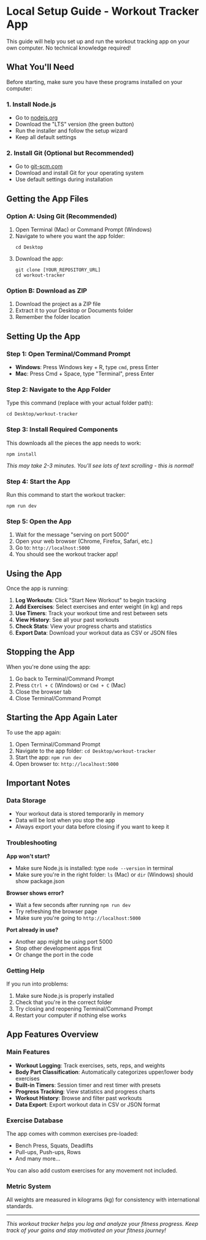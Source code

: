# Local Setup Guide - Workout Tracker App

This guide will help you set up and run the workout tracking app on your own computer. No technical knowledge required!

## What You'll Need

Before starting, make sure you have these programs installed on your computer:

### 1. Install Node.js
- Go to [nodejs.org](https://nodejs.org/)
- Download the "LTS" version (the green button)
- Run the installer and follow the setup wizard
- Keep all default settings

### 2. Install Git (Optional but Recommended)
- Go to [git-scm.com](https://git-scm.com/)
- Download and install Git for your operating system
- Use default settings during installation

## Getting the App Files

### Option A: Using Git (Recommended)
1. Open Terminal (Mac) or Command Prompt (Windows)
2. Navigate to where you want the app folder:
   ```
   cd Desktop
   ```
3. Download the app:
   ```
   git clone [YOUR_REPOSITORY_URL]
   cd workout-tracker
   ```

### Option B: Download as ZIP
1. Download the project as a ZIP file
2. Extract it to your Desktop or Documents folder
3. Remember the folder location

## Setting Up the App

### Step 1: Open Terminal/Command Prompt
- **Windows**: Press Windows key + R, type `cmd`, press Enter
- **Mac**: Press Cmd + Space, type "Terminal", press Enter

### Step 2: Navigate to the App Folder
Type this command (replace with your actual folder path):
```
cd Desktop/workout-tracker
```

### Step 3: Install Required Components
This downloads all the pieces the app needs to work:
```
npm install
```
*This may take 2-3 minutes. You'll see lots of text scrolling - this is normal!*

### Step 4: Start the App
Run this command to start the workout tracker:
```
npm run dev
```

### Step 5: Open the App
1. Wait for the message "serving on port 5000"
2. Open your web browser (Chrome, Firefox, Safari, etc.)
3. Go to: `http://localhost:5000`
4. You should see the workout tracker app!

## Using the App

Once the app is running:

1. **Log Workouts**: Click "Start New Workout" to begin tracking
2. **Add Exercises**: Select exercises and enter weight (in kg) and reps
3. **Use Timers**: Track your workout time and rest between sets
4. **View History**: See all your past workouts
5. **Check Stats**: View your progress charts and statistics
6. **Export Data**: Download your workout data as CSV or JSON files

## Stopping the App

When you're done using the app:
1. Go back to Terminal/Command Prompt
2. Press `Ctrl + C` (Windows) or `Cmd + C` (Mac)
3. Close the browser tab
4. Close Terminal/Command Prompt

## Starting the App Again Later

To use the app again:
1. Open Terminal/Command Prompt
2. Navigate to the app folder: `cd Desktop/workout-tracker`
3. Start the app: `npm run dev`
4. Open browser to: `http://localhost:5000`

## Important Notes

### Data Storage
- Your workout data is stored temporarily in memory
- Data will be lost when you stop the app
- Always export your data before closing if you want to keep it

### Troubleshooting

**App won't start?**
- Make sure Node.js is installed: type `node --version` in terminal
- Make sure you're in the right folder: `ls` (Mac) or `dir` (Windows) should show package.json

**Browser shows error?**
- Wait a few seconds after running `npm run dev`
- Try refreshing the browser page
- Make sure you're going to `http://localhost:5000`

**Port already in use?**
- Another app might be using port 5000
- Stop other development apps first
- Or change the port in the code

### Getting Help

If you run into problems:
1. Make sure Node.js is properly installed
2. Check that you're in the correct folder
3. Try closing and reopening Terminal/Command Prompt
4. Restart your computer if nothing else works

## App Features Overview

### Main Features
- **Workout Logging**: Track exercises, sets, reps, and weights
- **Body Part Classification**: Automatically categorizes upper/lower body exercises
- **Built-in Timers**: Session timer and rest timer with presets
- **Progress Tracking**: View statistics and progress charts
- **Workout History**: Browse and filter past workouts
- **Data Export**: Export workout data in CSV or JSON format

### Exercise Database
The app comes with common exercises pre-loaded:
- Bench Press, Squats, Deadlifts
- Pull-ups, Push-ups, Rows
- And many more...

You can also add custom exercises for any movement not included.

### Metric System
All weights are measured in kilograms (kg) for consistency with international standards.

---

*This workout tracker helps you log and analyze your fitness progress. Keep track of your gains and stay motivated on your fitness journey!*